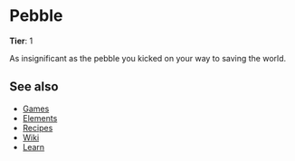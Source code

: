 # Pebble

**Tier**: 1

As insignificant as the pebble you kicked on your way to saving the world.

## See also

* [Games](/wiki/games)
* [Elements](/wiki/elements)
* [Recipes](/wiki/recipes)
* [Wiki](/wiki/index)
* [Learn](/learn/index)